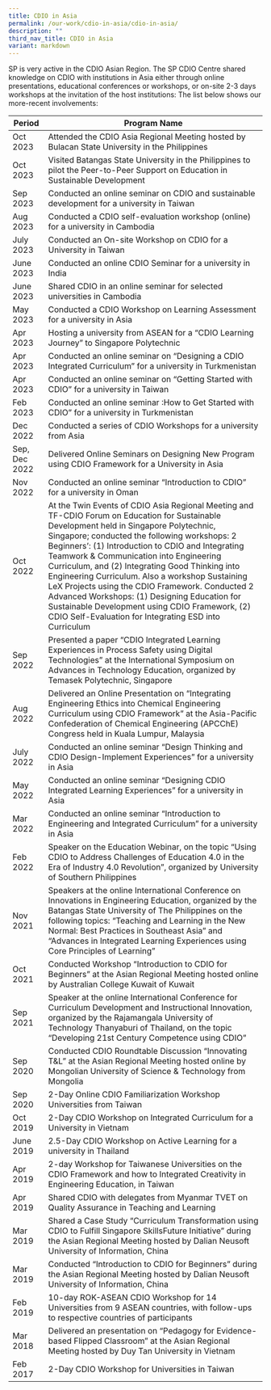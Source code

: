 ```yaml
---
title: CDIO in Asia
permalink: /our-work/cdio-in-asia/cdio-in-asia/
description: ""
third_nav_title: CDIO in Asia
variant: markdown
---
```

SP is very active in the CDIO Asian Region. The SP CDIO Centre shared knowledge on CDIO with institutions in Asia either through online presentations, educational conferences or workshops, or on-site 2-3 days workshops at the invitation of the host institutions: The list below shows our more-recent involvements:



| Period | Program Name |
| -------- | -------- |
| Oct 2023 | Attended the CDIO Asia Regional Meeting hosted by Bulacan State University in the Philippines |
| Oct 2023 | Visited Batangas State University in the Philippines to pilot the Peer-to-Peer Support on Education in Sustainable Development |
| Sep 2023 | Conducted an online seminar on CDIO and sustainable development for a university in Taiwan |
| Aug 2023 | Conducted a CDIO self-evaluation workshop (online) for a university in Cambodia |
| July 2023 | Conducted an On-site Workshop on CDIO for a University in Taiwan |
| June 2023 | Conducted an online CDIO Seminar for a university in India |
| June 2023 | Shared CDIO in an online seminar for selected universities in Cambodia |
| May 2023 | Conducted a CDIO Workshop on Learning Assessment for a university in Asia |
| Apr 2023 | Hosting a university from ASEAN for a “CDIO Learning Journey” to Singapore Polytechnic |
| Apr 2023 | Conducted an online seminar on “Designing a CDIO Integrated Curriculum” for a university in Turkmenistan |
| Apr 2023 | Conducted an online seminar on “Getting Started with CDIO” for a university in Taiwan |
| Feb 2023 | Conducted an online seminar :How to Get Started with CDIO” for a university in Turkmenistan |
| Dec 2022 | Conducted a series of CDIO Workshops for a university from Asia |
| Sep, Dec 2022 | Delivered Online Seminars on Designing New Program using CDIO Framework for a University in Asia |
| Nov 2022 | Conducted an online seminar “Introduction to CDIO” for a university in Oman |
| Oct 2022 | At the Twin Events of CDIO Asia Regional Meeting and TF-CDIO Forum on Education for Sustainable Development held in Singapore Polytechnic, Singapore; conducted the following workshops: 2 Beginners’: (1) Introduction to CDIO and Integrating Teamwork  & Communication into Engineering Curriculum, and (2) Integrating Good Thinking into Engineering Curriculum. Also a workshop Sustaining LeX Projects using the CDIO Framework. Conducted 2 Advanced Workshops: (1) Designing Education for Sustainable Development using CDIO Framework, (2) CDIO Self-Evaluation for Integrating ESD into Curriculum |
| Sep 2022 | Presented a paper “CDIO Integrated Learning Experiences in Process Safety using Digital Technologies” at the International Symposium on Advances in Technology Education, organized by Temasek Polytechnic, Singapore |
| Aug 2022 | Delivered an Online Presentation on “Integrating Engineering Ethics into Chemical Engineering Curriculum using CDIO Framework” at the Asia-Pacific Confederation of Chemical Engineering (APCChE) Congress held in Kuala Lumpur, Malaysia  |
| July 2022 | Conducted an online seminar “Design Thinking and CDIO Design-Implement Experiences” for a university in Asia |
| May 2022 | Conducted an online seminar “Designing CDIO Integrated Learning Experiences” for a university in Asia |
| Mar 2022 | Conducted an online seminar “Introduction to Engineering and Integrated Curriculum” for a university in Asia |
| Feb 2022     | Speaker on the Education Webinar, on the topic “Using CDIO to Address Challenges of Education 4.0 in the Era of Industry 4.0 Revolution”, organized by University of Southern Philippines     |
| Nov 2021     | Speakers at the online International Conference on Innovations in Engineering Education, organized by the Batangas State University of The Philippines on the following topics: “Teaching and Learning in the New Normal: Best Practices in Southeast Asia” and “Advances in Integrated Learning Experiences using Core Principles of Learning”    |
| Oct 2021     | Conducted Workshop “Introduction to CDIO for Beginners” at the Asian Regional Meeting hosted online by Australian College Kuwait of Kuwait   |
| Sep 2021     | Speaker at the online International Conference for Curriculum Development and Instructional Innovation, organized by the Rajamangala University of Technology Thanyaburi of Thailand, on the topic “Developing 21st Century Competence using CDIO”   |
| Sep 2020     | Conducted CDIO Roundtable Discussion “Innovating T&L” at the Asian Regional Meeting hosted online by Mongolian University of Science & Technology from Mongolia   |
| Sep 2020     | 2-Day Online CDIO Familiarization Workshop Universities from Taiwan   |
| Oct 2019     | 2-Day CDIO Workshop on Integrated Curriculum for a University in Vietnam   |
| June 2019     | 2.5-Day CDIO Workshop on Active Learning for a university in Thailand   |
| Apr 2019     | 2-day Workshop for Taiwanese Universities on the CDIO Framework and how to Integrated Creativity in Engineering Education, in Taiwan   |
| Apr 2019     | Shared CDIO with delegates from Myanmar TVET on Quality Assurance in Teaching and Learning   |
| Mar 2019     | Shared a Case Study “Curriculum Transformation using CDIO to Fulfill Singapore SkillsFuture Initiative” during the Asian Regional Meeting hosted by Dalian Neusoft University of Information, China    |
| Mar 2019     | Conducted “Introduction to CDIO for Beginners” during the Asian Regional Meeting hosted by Dalian Neusoft University of Information, China   |
| Feb 2019     | 10-day ROK-ASEAN CDIO Workshop for 14 Universities from 9 ASEAN countries, with follow-ups to respective countries of participants   |
| Mar 2018     | Delivered an presentation on “Pedagogy for Evidence-based Flipped Classroom” at the Asian Regional Meeting hosted by Duy Tan University in Vietnam   |
| Feb 2017     | 2-Day CDIO Workshop for Universities in Taiwan   |